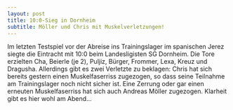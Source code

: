 ```yaml
---
layout: post
title: 10:0-Sieg in Dornheim
subtitle: Möller und Chris mit Muskelverletzungen!
---
```


Im letzten Testspiel vor der Abreise ins Trainingslager im spanischen Jerez siegte die Eintracht mit 10:0 beim Landesligisten SG Dornheim. Die Tore erzielten Cha, Beierle (je 2), Puljiz, Bürger, Frommer, Lexa, Kreuz und Dragusha. Allerdings gibt es zwei Verletzte zu beklagen: Chris hat sich bereits gestern einen Muskelfaserriss zugezogen, so dass seine Teilnahme am Trainingslager noch nicht sicher ist. Eine Zerrung oder gar einen erneuten Muskelfaserriss hat sich auch Andreas Möller zugezogen. Klarheit gibt es hier wohl am Abend...


